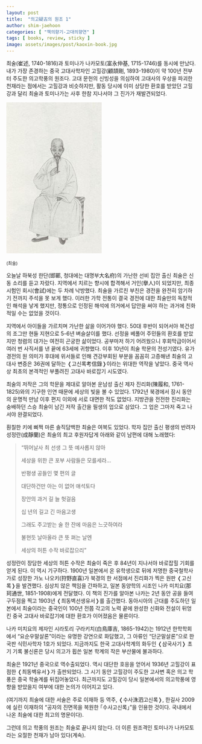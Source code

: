 ```yaml
---
layout: post
title:  "의고疑古의 원조 1"
author: shim-jaehoon
categories: [ "책의향기-고대의향연" ] 
tags: [ books, review, sticky ] 
image: assets/images/post/kaoxin-book.jpg
---
```


최술(崔述, 1740-1816)과 토미나가 나카모토(富永仲基, 1715-1746)를 동시에 만났다. 내가 가장 존경하는 중국 고대사학자인 고힐강(顧頡剛, 1893-1980)이 약 100년 전부터 주도한 의고학풍의 원조다. 고대 문헌의 신빙성을 의심하여  고대사의 우상을 파괴한 천재라는 점에서는 고힐강과 비슷하지만, 활동 당시에 이미 상당한 환호를 받았던 고힐강과 달리 최술과 토미나가는 사후 한참 지나서야 그 진가가 재발견되었다.

![](/assets/images/post/cui-shu.jpg)

<small>(최술)</small>

오늘날 하북성 한단(邯鄲, 청대에는 대명부大名府)의 가난한 선비 집안 출신 최술은 신동 소리를 듣고 자랐다. 지역에서 치르는 향시에 합격해서 거인(擧人)이 되었지만, 최종 시험인 회시(會試)에는 두 차례 낙방했다. 최술을 가르친 부친은 경전을 완전히 암기하기 전까지 주석을 못 보게 했다. 이러한 가학 전통이 결국 경전에 대한 최술만의 독창적인 해석을 낳게 했지만,  정통으로 인정된 해석에 의거에서 답안을 써야 하는 과거에 친화적일 수는 없었을 것이다.

지역에서 아이들을 가르치며 가난한 삶을 이어가야 했다. 50대 후반이 되어서야 복건성의 조그만 현들 지현으로 5-6년 벼슬살이를 했다. 선정을 베풀어 주민들의 환호를 받았지만 청렴의 대가는 여전히 곤궁한 삶이었다. 공부마저 하기 어려웠으니 후회막급이어서 여러 번 사직서를 낸 끝에 63세에 귀향했다. 이후 10년이 최술 학문의 전성기였다. 유가 경전의 원 의미가 후대에 위서들로 인해 견강부회된 부분을 꼼꼼히 고증해낸 최술의 고대사 변증은 36권에 달하는 &#10092;고신록考信錄&#10093;이라는 위대한 역작을 낳았다. 중국 역사상 최초의 본격적인 부풀려진 고대사 바로잡기 시도였다.

최술의 저작은 그의 학문을 제대로 알아본 운남성 출신 제자 진리화(陳履和, 1761-1825)와의 기구한 인연 때문에 세상의 빛을 볼 수 있었다. 1792년 북경에서 잠시 동안의 운명적 만남 이후 편지 이외에 서로 대면한 적도 없었다. 지방관을 전전한 진리화는 숭배하던 스승 최술이 남긴 저작 출간을 필생의 업으로 삼았다. 그 업은 그마저 죽고 나서야  완결되었다.

훤칠한 키에 삐쩍 마른 솔직담백한 최술은 여복도 있었다. 학자 집안 출신 평생의 반려자 성정란(成靜蘭)은 최술의 최고 후원자답게 아래와 같이 남편에 대해 노래했다:

> “뛰어날사 최 선생 그 뜻 예사롭지 않아
>
> 세상을 위한 큰 포부 사람들은 모를세라...
>
> 반평생 공들인 몇 편의 글
>
> 대단하건만 아는 이 없어 애석토다
>
> 장안의 과거 길 늘 헛걸음
>
> 십 년의 길고 긴 마음고생
>
> 그래도 주고받는 술 한 잔에 마음은 느긋하여라
>
> 불현듯 날아올라 큰 뜻 펴는 날엔
>
> 세상의 허튼 수작 바로잡으리”

성정란이 장담한 세상의 허튼 수작은 최술이 죽은 후 84년이 지나서야 바로잡힐 기회를 얻게 된다. 이 역시 기구하다. 1900년 일본에서 온 유학생으로 뒤에 저명한 중국철학사가로 성장한 가노 나오키(狩野直喜)가 북경의 한 서점에서 진리화가 찍은 원판 &#10092;고신록&#10093;을 발견했다. 심상치 않은 책임을 간파하고, 일본 동양학의 시조인 나카 미치요(那珂通世, 1851-1908)에게 전달했다. 이 책의 진가를 알아본 나카는 2년 동안 공을 들여 구두점을 찍고 1903년 &#10092;최동벽선생유서&#10093;를 출간했다. 동아시아의 근대를 주도하던 일본에서 최술이라는 중국인이 100년 전쯤 각고의 노력 끝에 완성한 신화와 전설이 뒤엉킨 중국 고대사 바로잡기에 대한 환호가 이어졌음은 물론이다.

나카 미치요의 제자인 시라토리 구라키치(白鳥庫吉, 1865-1942)는 1912년 한학학회에서 “요순우말살론”이라는 유명한 강연으로 화답했고, 그 아류인 “단군말살론”으로 한국판 식민사학자 1호가 되었다. 지금까지도 한국 고대사학계의 화두인 &#10092;삼국사기&#10093; 초기 기록 불신론은 당시 의고가 휩쓴 일본 학계의 작은 부산물에 불과하다.

최술은 1921년 중국으로 역수출되었다. 역시 대단한 호응을 얻어서 1936년 고힐강이 표점한 &#10092;최동벽유서&#10093;가 출판되었다. 그 시기 동안 고힐강이 주도한 고사변 혹은 의고 학풍은 중국 학술계를 뒤집어놓았다. 최근까지도 고힐강이 당시 일본에서의 의고학풍에 영향을 받았을지 여부에 대한 논의가 이어지고 있다.

(여기까지 최술에 대한 서술은 주로 이재하 등 역주, &#10092;수사洙泗고신록&#10093;, 한길사 2009에 실린 이재하의 “공자의 진면목을 복원한 ｢수사고신록｣”을 인용한 것이다. 국내에서 나온 최술에 대한 최고의 명문이다).

그런데 의고 학풍의 원조는 최술로 끝나지 않는다. 더 이른 원조격인 토미나가 나카모토라는 요절한 천재가 남아 있다(계속).

